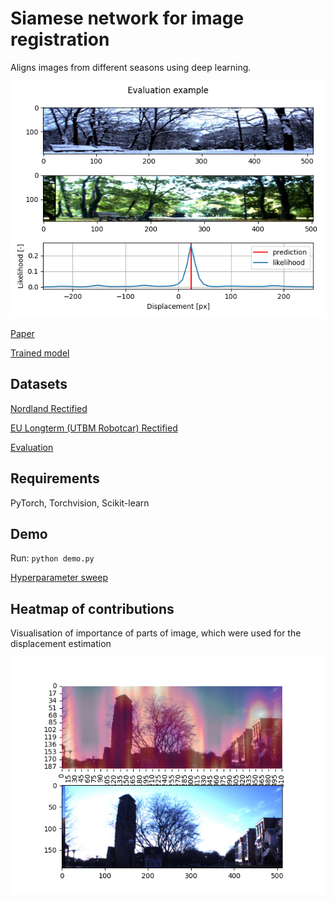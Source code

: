 # Siamese network for image registration

Aligns images from different seasons using deep learning.

![alt text](result.png)

[Paper](https://www.mdpi.com/1424-8220/22/8/2975)

[Trained model](https://datasets.chronorobotics.tk/s/yEoarAKM2AVps5R)

## Datasets

[Nordland Rectified](https://datasets.chronorobotics.tk/s/aVD7YOTvtOirYhU)

[EU Longterm (UTBM Robotcar) Rectified](https://datasets.chronorobotics.tk/s/aVD7YOTvtOirYhU)

[Evaluation](https://datasets.chronorobotics.tk/s/QUeUFeUen0942t9)

## Requirements

PyTorch, Torchvision, Scikit-learn

## Demo

Run: `python demo.py`

[Hyperparameter sweep](https://wandb.ai/zdeeno/alignment?workspace=user-zdeeno)

## Heatmap of contributions

Visualisation of importance of parts of image, which were used for the displacement estimation

![alt text](heatmap.png)
